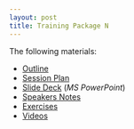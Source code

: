 ```yaml
---
layout: post
title: Training Package N
---
```


The following materials:

* [Outline](outline.html)
* [Session Plan](plan.html)
* [Slide Deck](slides.pptx) (_MS PowerPoint_)
* [Speakers Notes](notes.html)
* [Exercises](exercises.html)
* [Videos](video.html)
